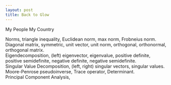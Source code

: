 ```yaml
---
layout: post
title: Back to Glow
---
```


My People My Country

Norms, triangle inequality, Euclidean norm, max norm, Frobneius norm.<br />
Diagonal matrix, symmetric, unit vector, unit norm, orthogonal, orthonormal, orthogonal matrix.<br />
Eigendecomposition, (left) eigenvector, eigenvalue, positive definite, positive semidefinite, negative definite, negative semidefinite.<br />
Singular Value Decomposition, (left, right) singular vectors, singular values.<br />
Moore-Penrose pseudoinverse, Trace operator, Determinant.<br />
Principal Component Analysis, 
